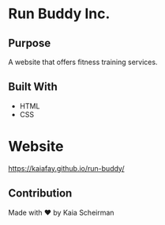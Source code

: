 # Run Buddy Inc.

## Purpose

A website that offers fitness training services.

## Built With

- HTML
- CSS

# Website

https://kaiafay.github.io/run-buddy/

## Contribution

Made with ❤️ by Kaia Scheirman
